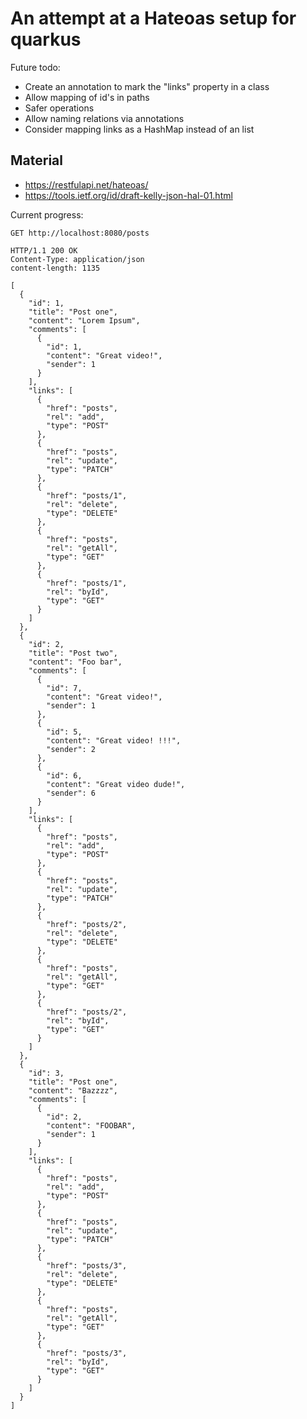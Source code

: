 # An attempt at a Hateoas setup for quarkus

Future todo:

- Create an annotation to mark the "links" property in a class
- Allow mapping of id's in paths
- Safer operations
- Allow naming relations via annotations
- Consider mapping links as a HashMap instead of an list

## Material

- https://restfulapi.net/hateoas/
- https://tools.ietf.org/id/draft-kelly-json-hal-01.html

Current progress:

```
GET http://localhost:8080/posts

HTTP/1.1 200 OK
Content-Type: application/json
content-length: 1135

[
  {
    "id": 1,
    "title": "Post one",
    "content": "Lorem Ipsum",
    "comments": [
      {
        "id": 1,
        "content": "Great video!",
        "sender": 1
      }
    ],
    "links": [
      {
        "href": "posts",
        "rel": "add",
        "type": "POST"
      },
      {
        "href": "posts",
        "rel": "update",
        "type": "PATCH"
      },
      {
        "href": "posts/1",
        "rel": "delete",
        "type": "DELETE"
      },
      {
        "href": "posts",
        "rel": "getAll",
        "type": "GET"
      },
      {
        "href": "posts/1",
        "rel": "byId",
        "type": "GET"
      }
    ]
  },
  {
    "id": 2,
    "title": "Post two",
    "content": "Foo bar",
    "comments": [
      {
        "id": 7,
        "content": "Great video!",
        "sender": 1
      },
      {
        "id": 5,
        "content": "Great video! !!!",
        "sender": 2
      },
      {
        "id": 6,
        "content": "Great video dude!",
        "sender": 6
      }
    ],
    "links": [
      {
        "href": "posts",
        "rel": "add",
        "type": "POST"
      },
      {
        "href": "posts",
        "rel": "update",
        "type": "PATCH"
      },
      {
        "href": "posts/2",
        "rel": "delete",
        "type": "DELETE"
      },
      {
        "href": "posts",
        "rel": "getAll",
        "type": "GET"
      },
      {
        "href": "posts/2",
        "rel": "byId",
        "type": "GET"
      }
    ]
  },
  {
    "id": 3,
    "title": "Post one",
    "content": "Bazzzz",
    "comments": [
      {
        "id": 2,
        "content": "FOOBAR",
        "sender": 1
      }
    ],
    "links": [
      {
        "href": "posts",
        "rel": "add",
        "type": "POST"
      },
      {
        "href": "posts",
        "rel": "update",
        "type": "PATCH"
      },
      {
        "href": "posts/3",
        "rel": "delete",
        "type": "DELETE"
      },
      {
        "href": "posts",
        "rel": "getAll",
        "type": "GET"
      },
      {
        "href": "posts/3",
        "rel": "byId",
        "type": "GET"
      }
    ]
  }
]
```
